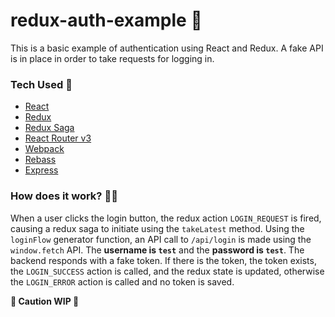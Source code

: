 # redux-auth-example 🔐

This is a basic example of authentication using React and Redux. A fake API is in place in order to take requests for logging in.

### Tech Used 🔧

- [React](http://facebook.github.io/react)
- [Redux](http://redux.js.org)
- [Redux Saga](https://redux-saga.js.org/)
- [React Router v3](https://reacttraining.com/react-router/)
- [Webpack](https://webpack.js.org/)
- [Rebass](http://jxnblk.com/rebass)
- [Express](http://expressjs.com)

### How does it work? 🤷‍♀️

When a user clicks the login button, the redux action `LOGIN_REQUEST` is fired, causing a redux saga to initiate using the `takeLatest` method.  Using the `loginFlow` generator function, an API call to `/api/login` is made using the `window.fetch` API. The **username is `test`** and the **password is `test`**. The backend responds with a fake token. If there is the token, the token exists, the `LOGIN_SUCCESS` action is called, and the redux state is updated, otherwise the `LOGIN_ERROR` action is called and no token is saved.

**🚧 Caution WIP 🚧**